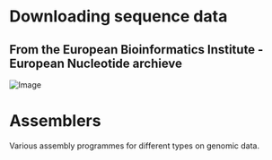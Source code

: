 # Downloading sequence data
## From the European Bioinformatics Institute - European Nucleotide archieve
![Image](https://drive.google.com/drive/folders/1KxHSsINHK3qH-lnEuvwMC9B4iGEcDZc4)

# Assemblers
Various assembly programmes for different types on genomic data.

